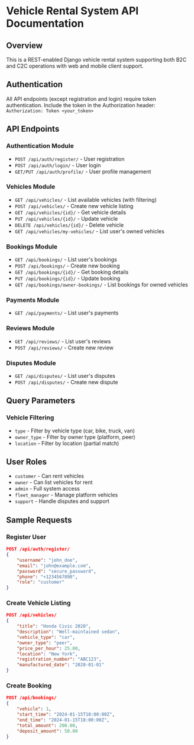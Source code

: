 # Vehicle Rental System API Documentation

## Overview
This is a REST-enabled Django vehicle rental system supporting both B2C and C2C operations with web and mobile client support.

## Authentication
All API endpoints (except registration and login) require token authentication.
Include the token in the Authorization header: `Authorization: Token <your_token>`

## API Endpoints

### Authentication Module
- `POST /api/auth/register/` - User registration
- `POST /api/auth/login/` - User login
- `GET/PUT /api/auth/profile/` - User profile management

### Vehicles Module
- `GET /api/vehicles/` - List available vehicles (with filtering)
- `POST /api/vehicles/` - Create new vehicle listing
- `GET /api/vehicles/{id}/` - Get vehicle details
- `PUT /api/vehicles/{id}/` - Update vehicle
- `DELETE /api/vehicles/{id}/` - Delete vehicle
- `GET /api/vehicles/my-vehicles/` - List user's owned vehicles

### Bookings Module
- `GET /api/bookings/` - List user's bookings
- `POST /api/bookings/` - Create new booking
- `GET /api/bookings/{id}/` - Get booking details
- `PUT /api/bookings/{id}/` - Update booking
- `GET /api/bookings/owner-bookings/` - List bookings for owned vehicles

### Payments Module
- `GET /api/payments/` - List user's payments

### Reviews Module
- `GET /api/reviews/` - List user's reviews
- `POST /api/reviews/` - Create new review

### Disputes Module
- `GET /api/disputes/` - List user's disputes
- `POST /api/disputes/` - Create new dispute

## Query Parameters

### Vehicle Filtering
- `type` - Filter by vehicle type (car, bike, truck, van)
- `owner_type` - Filter by owner type (platform, peer)
- `location` - Filter by location (partial match)

## User Roles
- `customer` - Can rent vehicles
- `owner` - Can list vehicles for rent
- `admin` - Full system access
- `fleet_manager` - Manage platform vehicles
- `support` - Handle disputes and support

## Sample Requests

### Register User
```json
POST /api/auth/register/
{
    "username": "john_doe",
    "email": "john@example.com",
    "password": "secure_password",
    "phone": "+1234567890",
    "role": "customer"
}
```

### Create Vehicle Listing
```json
POST /api/vehicles/
{
    "title": "Honda Civic 2020",
    "description": "Well-maintained sedan",
    "vehicle_type": "car",
    "owner_type": "peer",
    "price_per_hour": 25.00,
    "location": "New York",
    "registration_number": "ABC123",
    "manufactured_date": "2020-01-01"
}
```

### Create Booking
```json
POST /api/bookings/
{
    "vehicle": 1,
    "start_time": "2024-01-15T10:00:00Z",
    "end_time": "2024-01-15T18:00:00Z",
    "total_amount": 200.00,
    "deposit_amount": 50.00
}
```